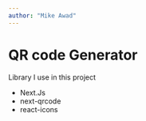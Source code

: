 ```yaml
---
author: "Mike Awad"
---
```


# QR code Generator

Library I use in this project

* Next.Js
* next-qrcode
* react-icons
